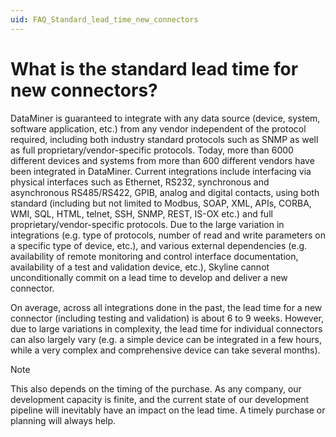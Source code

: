 ```yaml
---
uid: FAQ_Standard_lead_time_new_connectors
---
```


# What is the standard lead time for new connectors?

DataMiner is guaranteed to integrate with any data source (device, system, software application, etc.) from any vendor independent of the protocol required, including both industry standard protocols such as SNMP as well as full proprietary/vendor-specific protocols. Today, more than 6000 different devices and systems from more than 600 different vendors have been integrated in DataMiner. Current integrations include interfacing via physical interfaces such as Ethernet, RS232, synchronous and asynchronous RS485/RS422, GPIB, analog and digital contacts, using both standard (including but not limited to Modbus, SOAP, XML, APIs, CORBA, WMI, SQL, HTML, telnet, SSH, SNMP, REST, IS-OX etc.) and full proprietary/vendor-specific protocols. Due to the large variation in integrations (e.g. type of protocols, number of read and write parameters on a specific type of device, etc.), and various external dependencies (e.g. availability of remote monitoring and control interface documentation, availability of a test and validation device, etc.), Skyline cannot unconditionally commit on a lead time to develop and deliver a new connector.

On average, across all integrations done in the past, the lead time for a new connector (including testing and validation) is about 6 to 9 weeks. However, due to large variations in complexity, the lead time for individual connectors can also largely vary (e.g. a simple device can be integrated in a few hours, while a very complex and comprehensive device can take several months).

> [!NOTE]
> This also depends on the timing of the purchase. As any company, our development capacity is finite, and the current state of our development pipeline will inevitably have an impact on the lead time. A timely purchase or planning will always help.
